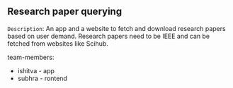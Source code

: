 ## Research paper querying

`Description`: An app and a website to fetch and download research papers based on user demand. Research papers need to be IEEE and can be fetched from websites like Scihub.

team-members:
  * ishitva - app
  * subhra  - rontend
